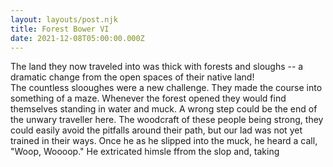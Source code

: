 ```yaml
---
layout: layouts/post.njk
title: Forest Bower VI
date: 2021-12-08T05:00:00.000Z
---
```

The land they now traveled into was thick with forests and sloughs -- a dramatic change from the open spaces of their native land!\
The countless slooughes were a new challenge. They made the course into something of a maze. Whenever the forest opened they  would find themselves standing in water and muck. A wrong step could be the end of the unwary traveller here. The woodcraft of these people being strong, they could easily avoid the pitfalls around their path, but our lad was not yet trained in their ways. Once he as he slipped into the muck, he heard a call, "Woop, Woooop." He extricated himsle ffrom the slop and, taking